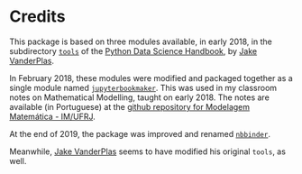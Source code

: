 # Credits

This package is based on three modules available, in early 2018, in the subdirectory [`tools`](https://github.com/jakevdp/PythonDataScienceHandbook/tree/master/tools) of the [Python Data Science Handbook](https://github.com/jakevdp/PythonDataScienceHandbook), by [Jake VanderPlas](http://vanderplas.com/).

In February 2018, these modules were modified and packaged together as a single module named [`jupyterbookmaker`](https://github.com/rmsrosa/jupyterbookmaker). This was used in my classroom notes on Mathematical Modelling, taught on early 2018. The notes are available (in Portuguese) at the [github repository for Modelagem Matemática - IM/UFRJ](https://github.com/rmsrosa/modelagem_matematica.).

At the end of 2019, the package was improved and renamed [`nbbinder`](https://github.com/rmsrosa/nbbinder).

Meanwhile, [Jake VanderPlas](http://vanderplas.com/) seems to have modified his original `tools`, as well.

